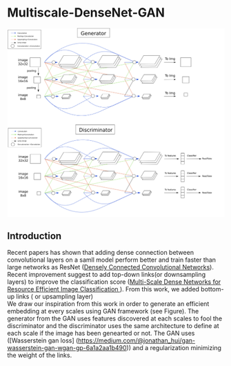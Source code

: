 # Multiscale-DenseNet-GAN

![MSDN-GAN](https://github.com/jbmorlot/Multiscale-DenseNet-GAN/blob/master/images/Diagram.png)

## Introduction
Recent papers has shown that adding dense connection between convolutional layers on a samll model perform better and train faster than large networks as ResNet ([Densely Connected Convolutional Networks](https://arxiv.org/abs/1608.06993)). Recent improvement suggest to add top-down links(or downsampling layers) to improve the classification score ([Multi-Scale Dense Networks for Resource Efficient Image Classification
](https://arxiv.org/abs/1703.09844)). 
From this work, we added bottom-up links ( or upsampling layer)  
We draw our inspiration from this work in order to generate an efficient embedding at every scales using GAN framework (see Figure). The generator from the GAN uses features discovered at each scales to fool the discriminator and the discriminator uses the same architecture to define at each scale if the image has been genearted or not. The GAN uses ([Wasserstein gan loss] (https://medium.com/@jonathan_hui/gan-wasserstein-gan-wgan-gp-6a1a2aa1b490)) and a regularization minimizing the weight of the links.


